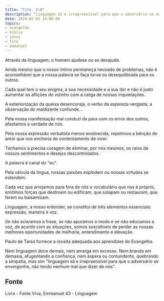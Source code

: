 ```yaml
---
title: "Tito, 2:8"
description: “Linguagem sã e irrepreensível para que o adversário se envergonhe, não tendo nenhum mal que dizer de nós.” Paulo
date: 2019-02-01 19:00:00
topics: 
- evangelho
- biblia
- jesus
- tito
- emmanuel
---
```


Através da linguagem, o homem ajuda­se ou se desajuda.

Ainda mesmo que o nosso íntimo permaneça nevoado de problemas, não é
aconselhável que a nossa palavra se faça turva ou desequilibrada para os outros.

Cada qual tem o seu enigma, a sua necessidade e a sua dor e não é justo
aumentar as aflições do vizinho com a carga de nossas inquietações.

A exteriorização da queixa desencoraja, o verbo da aspereza vergasta, a
observação do maldizente confunde...

Pela nossa manifestação mal conduzi da para com os erros dos outros,
afastamos a verdade de nós.

Pela nossa expressão verbalista menos enobrecida, repetimos a bênção do
amor que nos encheria do contentamento de viver.

Tenhamos a precisa coragem de eliminar, por nós mesmos, os raios de
nossos sentimentos e desejos descontrolados.

A palavra é canal do "eu".

Pela válvula da língua, nossas paixões explodem ou nossas virtudes se
estendem.

Cada vez que arrojamos para fora de nós o vocabulário que nos é próprio,
emitimos forças que destroem ou edificam, que solapam ou restauram, que ferem ou
balsamizam.

Linguagem, a nosso entender, se constitui de três elementos essenciais:
expressão, maneira e voz.

Se não aclaramos a frase, se não apuramos o modo e se não educamos a
voz, de acordo com as situações, somos suscetíveis de perder as nossas melhores
oportunidades de melhoria, entendimento e elevação.

Paulo de Tarso fornece a receita adequada aos aprendizes do Evangelho.

Nem linguagem doce demais, nem amarga em excesso. Nem branda em
demasia, afugentando a confiança, nem áspera ou contundente, quebrando a
simpatia, mas sim "linguagem sã e irrepreensível para que o adversário se
envergonhe, não tendo nenhum mal que dizer de nós".


## Fonte
Livro - Fonte Viva, Emmanuel
43 - Linguagem
